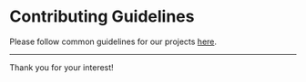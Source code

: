 # Contributing Guidelines

Please follow common guidelines for our projects [here](https://github.com/packit/contributing).

---

Thank you for your interest!
